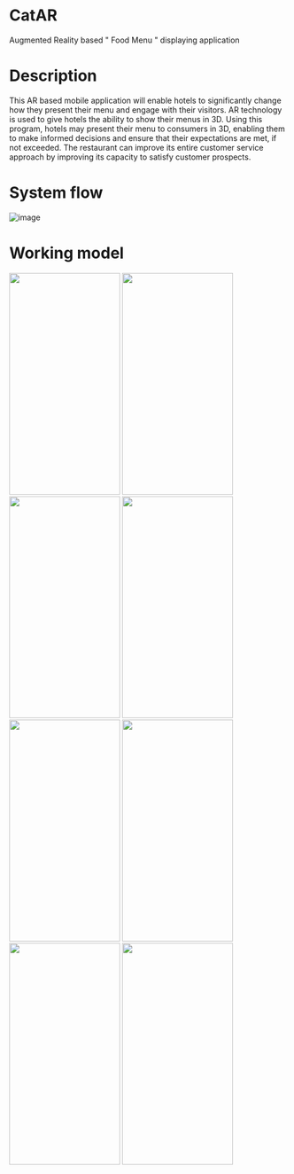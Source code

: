 # CatAR
Augmented Reality based " Food Menu " displaying application
# Description 
This AR based mobile application will enable hotels to significantly change how they present their menu and engage with their visitors. AR technology is used to give hotels the ability to show their menus in 3D. Using this program, hotels may present their menu to consumers in 3D, enabling them to make informed decisions and ensure that their expectations are met, if not exceeded. The restaurant can improve its entire customer service approach by improving its capacity to satisfy customer prospects.
# System flow
![image](https://user-images.githubusercontent.com/100555747/232201023-bbf051ce-e9e3-4256-87dc-73680d3a9785.png)
# Working model
<p>
  <img src="https://user-images.githubusercontent.com/100555747/232206287-6f023096-be82-4771-abde-7bb5cdb85afb.jpeg" data-canonical-src="WhatsApp Image 2023-04-15 at 2 23 22 PM (2)" width="200" height="400" />
  
   <img src="https://user-images.githubusercontent.com/100555747/232206569-833771d0-e370-4650-a475-70e370b03e0f.jpeg" data-canonical-src="WhatsApp Image 2023-04-15 at 2 23 18 PM" width="200" height="400" />
  
  <img src="https://user-images.githubusercontent.com/100555747/232206502-66380b4f-4e12-411b-924f-2116cb38c5b8.jpeg" data-canonical-src="WhatsApp Image 2023-04-15 at 2 23 20 PM" width="200" height="400" />
  
  
  <img src="https://user-images.githubusercontent.com/100555747/232206979-a35ee6ad-37da-4ec7-8d8e-9dc0632cae37.jpeg" data-canonical-src="WhatsApp Image 2023-04-15 at 2 23 20 PM (1)" width="200" height="400" />
  
  <br>
  
   <img src="https://user-images.githubusercontent.com/100555747/232206691-7929950a-aeb6-4422-8bc4-f358cce53607.jpeg" data-canonical-src="WhatsApp Image 2023-04-15 at 2 23 22 PM" width="200" height="400" />
  
  <img src="https://user-images.githubusercontent.com/100555747/232206826-3e6305e7-c0ca-4099-aa80-969653962b77.jpeg" data-canonical-src="WhatsApp Image 2023-04-15 at 2 23 21 PM" width="200" height="400" />
  
   <img src="https://user-images.githubusercontent.com/100555747/232206654-bffff808-7c46-4552-911a-24edb881e9bc.jpeg" data-canonical-src="WhatsApp Image 2023-04-15 at 2 23 22 PM (1)" width="200" height="400" />
 <img src="https://user-images.githubusercontent.com/100555747/232207090-8bdcf1f2-a02d-4030-86c1-343c6d531ad3.jpeg" data-canonical-src="[WhatsApp Image 2023-04-15 at 2 23 19 PM" width="200" height="400" />
 

  
</p>




